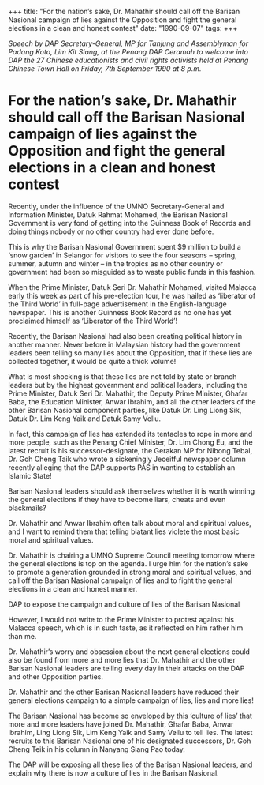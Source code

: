 +++ 
title: "For the nation’s sake, Dr. Mahathir should call off the Barisan Nasional campaign of lies against the Opposition and fight the general elections in a clean and honest contest"
date: "1990-09-07"
tags:
+++

_Speech by DAP Secretary-General, MP for Tanjung and Assemblyman for Padang Kota, Lim Kit Siang, at the Penang DAP Ceramah to welcome into DAP the 27 Chinese educationists and civil rights activists held at Penang Chinese Town Hall on Friday, 7th September 1990 at 8 p.m._

# For the nation’s sake, Dr. Mahathir should call off the Barisan Nasional campaign of lies against the Opposition and fight the general elections in a clean and honest contest

Recently, under the influence of the UMNO Secretary-General and Information Minister, Datuk Rahmat Mohamed, the Barisan Nasional Government is very fond of getting into the Guinness Book of Records and doing things nobody or no other country had ever done before.</u>

This is why the Barisan Nasional Government spent $9 million to build a ‘snow garden’ in Selangor for visitors to see the four seasons – spring, summer, autumn and winter – in the tropics as no other country or government had been so misguided as to waste public funds in this fashion.

When the Prime Minister, Datuk Seri Dr. Mahathir Mohamed, visited Malacca early this week as part of his pre-election tour, he was hailed as ‘liberator of the Third World’ in full-page advertisement in the English-language newspaper. This is another Guinness Book Record as no one has yet proclaimed himself as ‘Liberator of the Third World’!

Recently, the Barisan Nasional had also been creating political history in another manner. Never before in Malaysian history had the government leaders been telling so many lies about the Opposition, that if these lies are collected together, it would be quite a thick volume!

What is most shocking is that these lies are not told by state or branch leaders but by the highest government and political leaders, including the Prime Minister, Datuk Seri Dr. Mahathir, the Deputy Prime Minister, Ghafar Baba, the Education Minister, Anwar Ibrahim, and all the other leaders of the other Barisan Nasional component parties, like Datuk Dr. Ling Liong Sik, Datuk Dr. Lim Keng Yaik and Datuk Samy Vellu.

In fact, this campaign of lies has extended its tentacles to rope in more and more people, such as the Penang Chief Minister, Dr. Lim Chong Eu, and the latest recruit is his successor-designate, the Gerakan MP for Nibong Tebal, Dr. Goh Cheng Taik who wrote a sickeningly Jeceitful newspaper column recently alleging that the DAP supports PAS in wanting to establish an Islamic State!

Barisan Nasional leaders should ask themselves whether it is worth winning the general elections if they have to become liars, cheats and even blackmails?

Dr. Mahathir and Anwar Ibrahim often talk about moral and spiritual values, and I want to remind them that telling blatant lies violete the most basic moral and spiritual values.

Dr. Mahathir is chairing a UMNO Supreme Council meeting tomorrow where the general elections is top on the agenda. I urge him for the nation’s sake to promote a generation grounded in strong moral and spiritual values, and call off the Barisan Nasional campaign of lies and to fight the general elections in a clean and honest manner.

DAP to expose the campaign and culture of lies of the Barisan Nasional

However, I would not write to the Prime Minister to protest against his Malacca speech, which is in such taste, as it reflected on him rather him than me.

Dr. Mahathir’s worry and obsession about the next general elections could also be found from more and more lies that Dr. Mahathir and the other Barisan Nasional leaders are telling every day in their attacks on the DAP and other Opposition parties.

Dr. Mahathir and the other Barisan Nasional leaders have reduced their general elections campaign to a simple campaign of lies, lies and more lies!

The Barisan Nasional has become so enveloped by this ‘culture of lies’ that more and more leaders have joined Dr. Mahathir, Ghafar Baba, Anwar Ibrahim, Ling Liong Sik, Lim Keng Yaik and Samy Vellu to tell lies. The latest recruits to this Barisan Nasional one of his designated successors, Dr. Goh Cheng Teik in his column in Nanyang Siang Pao today.

The DAP will be exposing all these lies of the Barisan Nasional leaders, and explain why there is now a culture of lies in the Barisan Nasional.
 
